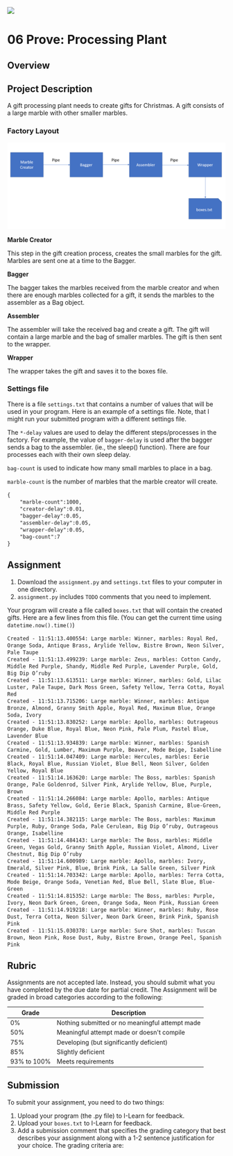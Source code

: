 ![](../site/banner.png)

# 06 Prove: Processing Plant

## Overview

## Project Description

A gift processing plant needs to create gifts for Christmas.  A gift consists of a large marble with other smaller marbles.

### Factory Layout

![](plant.png)


**Marble Creator**

This step in the gift creation process, creates the small marbles for the gift.  Marbles are sent one at a time to the Bagger.

**Bagger**

The bagger takes the marbles received from the marble creator and when there are enough marbles collected for a gift, it sends the marbles to the assembler as a Bag object.

**Assembler**

The assembler will take the received bag and create a gift.  The gift will contain a large marble and the bag of smaller marbles.  The gift is then sent to the wrapper.

**Wrapper**

The wrapper takes the gift and saves it to the boxes file.

### Settings file

There is a file `settings.txt` that contains a number of values that will be used in your program.  Here is an example of a settings file.  Note, that I might run your submitted program with a different settings file.

The `*-delay` values are used to delay the different steps/processes in the factory.  For example, the value of `bagger-delay` is used after the bagger sends a bag to the assembler. (ie., the sleep() function).  There are four processes each with their own sleep delay.

`bag-count` is used to indicate how many small marbles to place in a bag.

`marble-count` is the number of marbles that the marble creator will create.

```
{
    "marble-count":1000,
    "creator-delay":0.01,
    "bagger-delay":0.05,
    "assembler-delay":0.05,
    "wrapper-delay":0.05,
    "bag-count":7
}
```


## Assignment

1. Download the `assignment.py` and `settings.txt` files to your computer in one directory.
2. `assignment.py` includes `TODO` comments that you need to implement.

Your program will create a file called `boxes.txt` that will contain the created gifts.  Here are a few lines from this file.  (You can get the current time using `datetime.now().time()`)

```
Created - 11:51:13.400554: Large marble: Winner, marbles: Royal Red, Orange Soda, Antique Brass, Arylide Yellow, Bistre Brown, Neon Silver, Pale Taupe
Created - 11:51:13.499239: Large marble: Zeus, marbles: Cotton Candy, Middle Red Purple, Shandy, Middle Red Purple, Lavender Purple, Gold, Big Dip O’ruby
Created - 11:51:13.613511: Large marble: Winner, marbles: Gold, Lilac Luster, Pale Taupe, Dark Moss Green, Safety Yellow, Terra Cotta, Royal Red
Created - 11:51:13.715206: Large marble: Winner, marbles: Antique Bronze, Almond, Granny Smith Apple, Royal Red, Maximum Blue, Orange Soda, Ivory
Created - 11:51:13.830252: Large marble: Apollo, marbles: Outrageous Orange, Duke Blue, Royal Blue, Neon Pink, Pale Plum, Pastel Blue, Lavender Blue
Created - 11:51:13.934839: Large marble: Winner, marbles: Spanish Carmine, Gold, Lumber, Maximum Purple, Beaver, Mode Beige, Isabelline
Created - 11:51:14.047409: Large marble: Hercules, marbles: Eerie Black, Royal Blue, Russian Violet, Blue Bell, Neon Silver, Golden Yellow, Royal Blue
Created - 11:51:14.163620: Large marble: The Boss, marbles: Spanish Orange, Pale Goldenrod, Silver Pink, Arylide Yellow, Blue, Purple, Brown
Created - 11:51:14.266084: Large marble: Apollo, marbles: Antique Brass, Safety Yellow, Gold, Eerie Black, Spanish Carmine, Blue-Green, Middle Red Purple
Created - 11:51:14.382115: Large marble: The Boss, marbles: Maximum Purple, Ruby, Orange Soda, Pale Cerulean, Big Dip O’ruby, Outrageous Orange, Isabelline
Created - 11:51:14.484143: Large marble: The Boss, marbles: Middle Green, Vegas Gold, Granny Smith Apple, Russian Violet, Almond, Liver Chestnut, Big Dip O’ruby
Created - 11:51:14.600989: Large marble: Apollo, marbles: Ivory, Emerald, Silver Pink, Blue, Brink Pink, La Salle Green, Silver Pink
Created - 11:51:14.703342: Large marble: Apollo, marbles: Terra Cotta, Mode Beige, Orange Soda, Venetian Red, Blue Bell, Slate Blue, Blue-Green
Created - 11:51:14.815352: Large marble: The Boss, marbles: Purple, Ivory, Neon Dark Green, Green, Orange Soda, Neon Pink, Russian Green
Created - 11:51:14.919218: Large marble: Winner, marbles: Ruby, Rose Dust, Terra Cotta, Neon Silver, Neon Dark Green, Brink Pink, Spanish Pink
Created - 11:51:15.030378: Large marble: Sure Shot, marbles: Tuscan Brown, Neon Pink, Rose Dust, Ruby, Bistre Brown, Orange Peel, Spanish Pink

```
        
## Rubric

Assignments are not accepted late. Instead, you should submit what you have completed by the due date for partial credit.
The Assignment will be graded in broad categories according to the following:

| Grade | Description |
|-------|-------------|
| 0% | Nothing submitted or no meaningful attempt made |
| 50% | Meaningful attempt made or doesn't compile |
| 75% | Developing (but significantly deficient) |
| 85% | Slightly deficient |
| 93% to 100% | Meets requirements |

## Submission
To submit your assignment, you need to do two things:

1. Upload your program (the .py file) to I-Learn for feedback.
1. Upload your `boxes.txt` to I-Learn for feedback.
1. Add a submission comment that specifies the grading category that best describes your assignment along with a 1-2 sentence justification for your choice. The grading criteria are:
